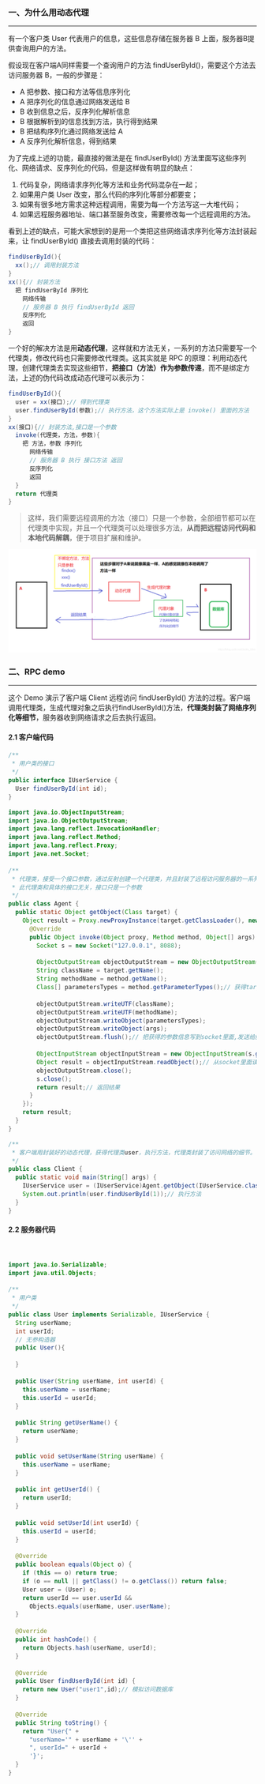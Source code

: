 ### 一、为什么用动态代理

---

有一个客户类 User 代表用户的信息，这些信息存储在服务器 B 上面，服务器B提供查询用户的方法。

假设现在客户端A同样需要一个查询用户的方法 findUserById()，需要这个方法去访问服务器 B，一般的步骤是：

- A 把参数、接口和方法等信息序列化
- A 把序列化的信息通过网络发送给 B
- B 收到信息之后，反序列化解析信息
- B 根据解析到的信息找到方法，执行得到结果
- B 把结构序列化通过网络发送给 A
- A 反序列化解析信息，得到结果

为了完成上述的功能，最直接的做法是在 findUserById() 方法里面写这些序列化、网络请求、反序列化的代码，但是这样做有明显的缺点：

1. 代码复杂，网络请求序列化等方法和业务代码混杂在一起；
2. 如果用户类 User 改变，那么代码的序列化等部分都要变；
3. 如果有很多地方需求这种远程调用，需要为每一个方法写这一大堆代码；
4. 如果远程服务器地址、端口甚至服务改变，需要修改每一个远程调用的方法。

看到上述的缺点，可能大家想到的是用一个类把这些网络请求序列化等方法封装起来，让 findUserById() 直接去调用封装的代码：

```java
findUserById(){
  xx();// 调用封装方法
}
xx(){// 封装方法
  把 findUserById 序列化
    网络传输
    // 服务器 B 执行 findUserById 返回
    反序列化
    返回
}
```

一个好的解决方法是用**动态代理**，这样就和方法无关，一系列的方法只需要写一个代理类，修改代码也只需要修改代理类。这其实就是 RPC 的原理：利用动态代理，创建代理类去实现这些细节，**把接口（方法）作为参数传递**，而不是绑定方法，上述的伪代码改成动态代理可以表示为：

```java
findUserById(){
  user = xx(接口);// 得到代理类
  user.findUserById(参数);// 执行方法，这个方法实际上是 invoke() 里面的方法
}
xx(接口){// 封装方法,接口是一个参数
  invoke(代理类，方法，参数){
    把 方法，参数 序列化
      网络传输
      // 服务器 B 执行 接口方法 返回
      反序列化
      返回
  }
  return 代理类
}
```

>这样，我们需要远程调用的方法（接口）只是一个参数，全部细节都可以在代理类中实现，并且一个代理类可以处理很多方法，**从而把远程访问代码和本地代码解耦**，便于项目扩展和维护。

![img](img/watermark,type_ZmFuZ3poZW5naGVpdGk,shadow_10,text_aHR0cHM6Ly9ibG9nLmNzZG4ubmV0L0p1c3Rpbl9iaWJv,size_16,color_FFFFFF,t_70.png)

### 二、RPC demo

---

这个 Demo 演示了客户端 Client 远程访问 findUserById() 方法的过程。客户端调用代理类，生成代理对象之后执行findUserById()方法，**代理类封装了网络序列化等细节**，服务器收到网络请求之后去执行返回。

#### 2.1 客户端代码

```java
/**
 * 用户类的接口
 */
public interface IUserService {
  User findUserById(int id);
}
```

```java
import java.io.ObjectInputStream;
import java.io.ObjectOutputStream;
import java.lang.reflect.InvocationHandler;
import java.lang.reflect.Method;
import java.lang.reflect.Proxy;
import java.net.Socket;

/**
 * 代理类，接受一个接口参数，通过反射创建一个代理类，并且封装了远程访问服务器的一系列细节，
 * 此代理类和具体的接口无关，接口只是一个参数
 */
public class Agent {
  public static Object getObject(Class target) {
    Object result = Proxy.newProxyInstance(target.getClassLoader(), new Class[]{target}, new InvocationHandler() {
      @Override
      public Object invoke(Object proxy, Method method, Object[] args) throws Throwable {
        Socket s = new Socket("127.0.0.1", 8088);

        ObjectOutputStream objectOutputStream = new ObjectOutputStream(s.getOutputStream());
        String className = target.getName();
        String methodName = method.getName();
        Class[] parametersTypes = method.getParameterTypes();// 获得target的一些参数

        objectOutputStream.writeUTF(className);
        objectOutputStream.writeUTF(methodName);
        objectOutputStream.writeObject(parametersTypes);
        objectOutputStream.writeObject(args);
        objectOutputStream.flush();// 把获得的参数信息写到socket里面,发送给服务器

        ObjectInputStream objectInputStream = new ObjectInputStream(s.getInputStream());
        Object result = objectInputStream.readObject();// 从socket里面读取服务端执行返回的信息
        objectOutputStream.close();
        s.close();
        return result;// 返回结果
      }
    });
    return result;
  }
}
```

```java
/**
 * 客户端用封装好的动态代理，获得代理类user，执行方法，代理类封装了访问网络的细节。
 */
public class Client {
  public static void main(String[] args) {
    IUserService user = (IUserService)Agent.getObject(IUserService.class);// 获得代理类
    System.out.println(user.findUserById(1));// 执行方法
  }
}
```

#### 2.2 服务器代码

```java


import java.io.Serializable;
import java.util.Objects;

/**
 * 用户类
 */
public class User implements Serializable, IUserService {
  String userName;
  int userId;
  // 无参构造器
  public User(){

  }

  public User(String userName, int userId) {
    this.userName = userName;
    this.userId = userId;
  }

  public String getUserName() {
    return userName;
  }

  public void setUserName(String userName) {
    this.userName = userName;
  }

  public int getUserId() {
    return userId;
  }

  public void setUserId(int userId) {
    this.userId = userId;
  }

  @Override
  public boolean equals(Object o) {
    if (this == o) return true;
    if (o == null || getClass() != o.getClass()) return false;
    User user = (User) o;
    return userId == user.userId &&
      Objects.equals(userName, user.userName);
  }

  @Override
  public int hashCode() {
    return Objects.hash(userName, userId);
  }

  @Override
  public User findUserById(int id) {
    return new User("user1",id);// 模拟访问数据库
  }

  @Override
  public String toString() {
    return "User{" +
      "userName='" + userName + '\'' +
      ", userId=" + userId +
      '}';
  }
}


```





























